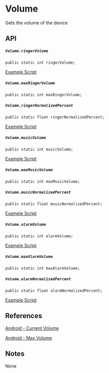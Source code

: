# Volume
Gets the volume of the device

## API
##### `Volume.ringerVolume`
`public static int ringerVolume;`

[Example Script](../../../Assets/UnityMobileModuleDemo/Volume/DisplayRingerVolume.cs)

##### `Volume.maxRingerVolume`
`public static int maxRingerVolume;`

##### `Volume.ringerNormalizedPercent`
`public static float ringerNormalizedPercent;`

[Example Script](../../../Assets/UnityMobileModuleDemo/Volume/DisplayNormalizedRingerVolume.cs)

##### `Volume.musicVolume`
`public static int musicVolume;`

[Example Script](../../../Assets/UnityMobileModuleDemo/Volume/DisplayMusicVolume.cs)

##### `Volume.maxMusicVolume`
`public static int maxMusicVolume;`

##### `Volume.musicNormalizedPercent`
`public static float musicNormalizedPercent;`

[Example Script](../../../Assets/UnityMobileModuleDemo/Volume/DisplayNormalizedMusicVolume.cs)

##### `Volume.alarmVolume`
`public static int alarmVolume;`

[Example Script](../../../Assets/UnityMobileModuleDemo/Volume/DisplayAlarmVolume.cs)

##### `Volume.maxAlarmVolume`
`public static int maxAlarmVolume;`

##### `Volume.alarmNormalizedPercent`
`public static float alarmNormalizedPercent;`

[Example Script](../../../Assets/UnityMobileModuleDemo/Volume/DisplayNormalizedAlarmVolume.cs)

## References
[Android - Current Volume](https://developer.android.com/reference/android/media/AudioManager.html#getStreamMinVolume(int))

[Android - Max Volume](https://developer.android.com/reference/android/media/AudioManager.html#getStreamMaxVolume(int))

## Notes
None